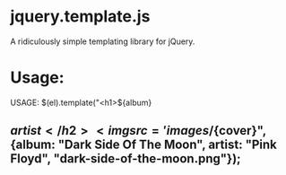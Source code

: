 jquery.template.js
==================

A ridiculously simple templating library for jQuery.

Usage:
======

USAGE:
$(el).template("<h1>${album}</h1><h2>${artist}</h2><img src='images/${cover}", 
{album: "Dark Side Of The Moon", artist: "Pink Floyd", "dark-side-of-the-moon.png"});